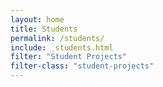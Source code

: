 ```yaml
---
layout: home
title: Students
permalink: /students/
include: _students.html
filter: "Student Projects"
filter-class: "student-projects"
---
```

